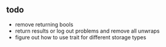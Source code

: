 ## todo

- remove returning bools
- return results or log out problems and remove all unwraps
- figure out how to use trait for different storage types
